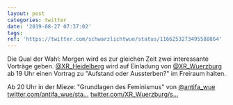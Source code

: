 ```yaml
---
layout: post
categories: twitter
date: '2019-08-27 07:37:02'
tags: 
ref: 'https://twitter.com/schwarzlichtwue/status/1166253273495588864'
---
```

Die Qual der Wahl: Morgen wird es zur gleichen Zeit zwei interessante Vorträge geben. [@XR_Heidelberg](https://twitter.com/XR_Heidelberg) wird auf Einladung von [@XR_Wuerzburg](https://twitter.com/XR_Wuerzburg) ab 19 Uhr einen Vortrag zu "Aufstand oder Aussterben?" im Freiraum halten.

Ab 20 Uhr in der Mieze: "Grundlagen des Feminismus" von [@antifa_wue](https://twitter.com/antifa_wue)
[twitter.com/antifa_wue/sta…](https://twitter.com/antifa_wue/status/1166083181348564992)
[twitter.com/XR_Wuerzburg/s…](https://twitter.com/XR_Wuerzburg/status/1165910013161984000)